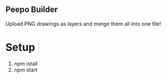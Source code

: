 ## Peepo Builder

Upload PNG drawings as layers and merge them all into one file!

# Setup

1. npm istall
2. npm start
